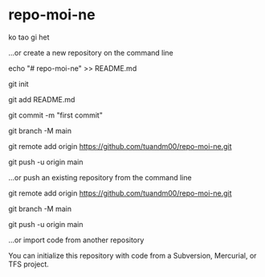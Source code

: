 # repo-moi-ne
ko tao gi het

…or create a new repository on the command line

echo "# repo-moi-ne" >> README.md

git init

git add README.md

git commit -m "first commit"

git branch -M main

git remote add origin https://github.com/tuandm00/repo-moi-ne.git

git push -u origin main

…or push an existing repository from the command line

git remote add origin https://github.com/tuandm00/repo-moi-ne.git

git branch -M main

git push -u origin main

…or import code from another repository

You can initialize this repository with code from a Subversion, Mercurial, or TFS project.

